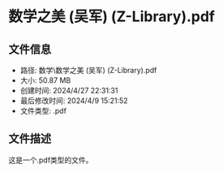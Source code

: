 ﻿# 数学之美 (吴军) (Z-Library).pdf

## 文件信息
- 路径: 数学\数学之美 (吴军) (Z-Library).pdf
- 大小: 50.87 MB
- 创建时间: 2024/4/27 22:31:31
- 最后修改时间: 2024/4/9 15:21:52
- 文件类型: .pdf

## 文件描述
这是一个.pdf类型的文件。

